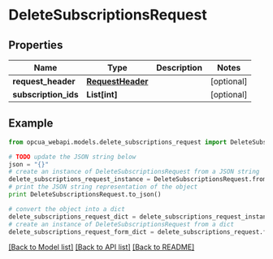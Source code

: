 # DeleteSubscriptionsRequest


## Properties
Name | Type | Description | Notes
------------ | ------------- | ------------- | -------------
**request_header** | [**RequestHeader**](RequestHeader.md) |  | [optional] 
**subscription_ids** | **List[int]** |  | [optional] 

## Example

```python
from opcua_webapi.models.delete_subscriptions_request import DeleteSubscriptionsRequest

# TODO update the JSON string below
json = "{}"
# create an instance of DeleteSubscriptionsRequest from a JSON string
delete_subscriptions_request_instance = DeleteSubscriptionsRequest.from_json(json)
# print the JSON string representation of the object
print DeleteSubscriptionsRequest.to_json()

# convert the object into a dict
delete_subscriptions_request_dict = delete_subscriptions_request_instance.to_dict()
# create an instance of DeleteSubscriptionsRequest from a dict
delete_subscriptions_request_form_dict = delete_subscriptions_request.from_dict(delete_subscriptions_request_dict)
```
[[Back to Model list]](../README.md#documentation-for-models) [[Back to API list]](../README.md#documentation-for-api-endpoints) [[Back to README]](../README.md)


